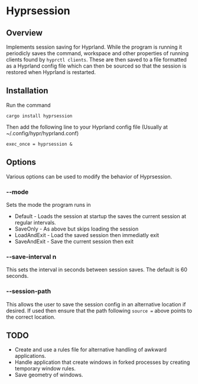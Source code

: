 # Hyprsession
## Overview
Implements session saving for Hyprland. While the program is running it periodicly saves the command, workspace and other properties of running clients found by `hyprctl clients`. These are then saved to a file formatted as a Hyprland config file which can then be sourced so that the session is restored when Hyprland is restarted.

## Installation
Run the command 
```
cargo install hyprsession
``` 
Then add the following line to your Hyprland config file (Usually at ~/.config/hypr/hyprland.conf)
```
exec_once = hyprsession &
```

## Options
Various options can be used to modify the behavior of Hyprsession.

### --mode <mode>
Sets the mode the program runs in 
* Default - Loads the session at startup the saves the current session at regular intervals.
* SaveOnly - As above but skips loading the session
* LoadAndExit - Load the saved session then immediatly exit
* SaveAndExit - Save the current session then exit

### --save-interval n
This sets the interval in seconds between session saves. The default is 60 seconds.

### --session-path
This allows the user to save the session config in an alternative location if desired. If used then ensure that the path following `source =` above points to the correct location.

## TODO
* Create and use a rules file for alternative handling of awkward applications.
* Handle application that create windows in forked processes by creating temporary window rules.
* Save geometry of windows.
